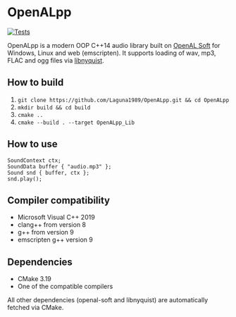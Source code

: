 OpenALpp
========
[![Tests](https://github.com/Laguna1989/OpenALpp/actions/workflows/test_verification.yml/badge.svg)](https://github.com/Laguna1989/OpenALpp/actions/workflows/test_verification.yml)

OpenALpp is a modern OOP C++14 audio library built on [OpenAL Soft](https://github.com/kcat/openal-soft)
for Windows, Linux and web (emscripten). It supports loading of wav, mp3, FLAC and ogg files
via [libnyquist](https://github.com/ddiakopoulos/libnyquist).

How to build
------------

1. `git clone https://github.com/Laguna1989/OpenALpp.git && cd OpenALpp`
2. `mkdir build && cd build`
3. `cmake ..`
4. `cmake --build . --target OpenALpp_Lib`

How to use
----------

```
SoundContext ctx;
SoundData buffer { "audio.mp3" };
Sound snd { buffer, ctx };
snd.play();
```

Compiler compatibility
----------------------

* Microsoft Visual C++ 2019
* clang++ from version 8
* g++ from version 9
* emscripten g++ version 9

Dependencies
------------

* CMake 3.19
* One of the compatible compilers

All other dependencies (openal-soft and libnyquist) are automatically fetched via CMake.
